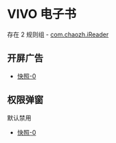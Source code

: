 # VIVO 电子书

存在 2 规则组 - [com.chaozh.iReader](/src/apps/com.chaozh.iReader.ts)

## 开屏广告

- [快照-0](https://i.gkd.li/import/13659604)

## 权限弹窗

默认禁用

- [快照-0](https://i.gkd.li/import/13627649)
